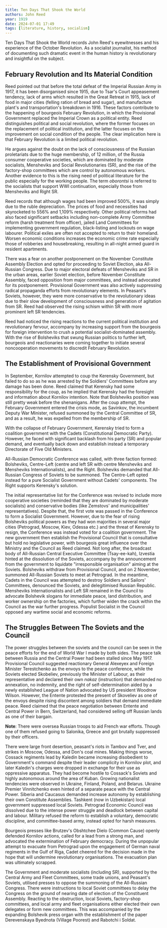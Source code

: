 ```yaml
---
title: Ten Days That Shook the World
authors: John Reed
year: 1919
date: 2024-07-01 17:49
tags: [literature, history, socialism]
---
```


Ten Days That Shook the World records John Reed's eyewitnesses and his
experience of the October Revolution. As a socialist journalist, his method of
documenting such dramatic event in the human history is revolutionary and
insightful on the subject.

## February Revolution and Its Material Condition

Reed pointed out that before the total defeat of the Imperial Russian Army in
1917, it has been disorganised since 1915, due to Tsar's Court appeasement
tendency, lack of arms which resulted in the Great Retreat in 1915, lack of food
in major cities (felling ration of bread and sugar), and manufacture plant's and
transportation's breakdown in 1916. These factors contribute to the happening of
bourgeois February Revolution, in which the Provisional Government replaced the
Imperial Crown as a political entity. Reed distinguishes political and social
revolution, where the former focuses on the replacement of political
institution, and the latter focuses on the improvement on social condition of
the people. The clear implication here is that February Revolution is a limited
political revolution.

He argues against the doubt on the lack of consciousness of the Russian
proletariats due to the huge membership, of 12 million, of the Russia consumer
cooperative societies, which are dominated by moderate socialists, Mensheviks
and Social Revolutionaries (SR), and the rise of the factory-shop committees
which are control by autonomous workers. Another evidence to this is the rising
need of political literature for the public especially for the working people.
The term *oborontsi* is referred to the socialists that support WWI
continuation, especially those from Mensheviks and Right SR.

Reed records that although wages had been improved 500%, it was simply due to
the ruble depreciation. The prices of food and necessities had skyrocketed to
556% and 1,109% respectively. Other political reforms had also faced significant
setbacks including non-complete Army Committee reform (harsh treatment from
officer), jailed Land Committees for implementing government regulation,
black-listing and lockouts on wage labourer. Political exiles are often not
accepted to return to their homeland. Worsen economic conditions increases the
economic crime rate especially those of robberies and housebreaking, resulting
in all-night armed guard in resident apartments.

There was a fear on another postponement on the November Constitute Assembly
Election and opted for proceeding to Soviet Election, aka All-Russian Congress.
Due to major electoral defeats of Mensheviks and SR in the urban areas, earlier
Soviet election, before November Constitute Assembly, faced opposition from
major committees, and instead advocated for its postponement. Provisional
Government was also actively suppressing radical propaganda efforts from
revolutionary elements. In Peasant's Soviets, however, they were more
conservative to the revolutionary ideas due to their slow development of
consciousness and generation of agitation from SR. Reed had observed the rising
schism within SR with more prominent left SR tendencies.

Reed had noticed the rising reactions to the current political institution and
revolutionary fervour, accompany by increasing support from the bourgeois for
foreign intervention to crush a potential socialist-dominated assembly. With the
rise of Bolsheviks that swung Russian politics to further left, bourgeois and
reactionaries were coming together to initiate several noncooperation movements
to discredit February Revolution.

## The Establishment of Provisional Government

In September, Kornilov attempted to coup the Kerensky Government, but failed to
do so as he was arrested by the Soldiers' Committees before any damage has been
done. Reed claimed that Kerensky had some responsibility for the coup, as he
implied that Kerensky had the foresight and information about Kornilov
intention. Note that Bolsheviks position was still pretty weak before the
shenanigans. After the coup attempt, the February Government entered the crisis
mode, as Savinkov, the incumbent Deputy War Minister, refused summoned by the
Central Committee of SR, and as a result, he was expelled from the membership of
SR.

With the collapse of February Government, Kerensky tried to form a coalition
government with the Cadets (Constitutional Democratic Party). However, he faced
with significant backlash from his party (SR) and popular demand, and eventually
back down and establish instead a temporary Directorate of Five Old Ministers.

All-Russian Democratic Conference was called, with three faction formed:
Bolsheviks, Centre-Left (centre and left SR with centre Mensheviks and
Mensheviks Internationalists), and the Right. Bolsheviks demanded that
All-Russian Congress of Soviets to be summoned. The Centre-Left opted instead
for a pure Socialist Government without Cadets' components. The Right supports
Kerensky's solution.

The initial representative list for the Conference was revised to include more
cooperative societies (reminded that they are dominated by moderate socialists)
and conservative bodies (like Zemstovs' and municipalities' representatives).
Despite that, the first vote was passed in the Conference to form a Socialist
Government. However, due to the fear of rising Bolsheviks political powers as
they had won majorities in several major cities (Petrograd, Moscow, Kiev, Odessa
etc.) and the threat of Kerensky to resign, the Conference was instead voted for
a coalition government. The new government then establish the Provisional
Council that is consultative but hold no legislative power, with bourgeois great
influence over the Ministry and the Council as Reed claimed. Not long after, the
broadcast body of All-Russian Central Executive Committee (Tsay-ee-kah),
Izvestia hinted at the dissolution of the Soviets, accompany by the announcement
from the government to liquidate "irresponsible organisation" aiming at the
Soviets. Bolsheviks withdraw from Provisional Council, and on 2 November,
summoned All-Russian Soviets to meet at Petrograd. In the meantime, Cadets in
the Council was attempted to destroy Soldiers and Sailors' Committees, denounced
the Soviets, and delegitimised Russian Republic. Mensheviks Internationalists
and Left SR remained in the Council to advocate Bolshevik slogans for immediate
peace, land distribution, and worker ownership on the factories, which further
widen the crack within the Council as the war further progress. Populist
Socialist in the Council opposed any wartime social and economic reforms.

## The Struggles Between The Soviets and the Council

The power struggles between the soviets and the council can be seen in the peace
efforts for the end of World War I made by both sides. The peace talk between
Russia and the Central Power had been stalled since May 1917. Provisional
Council suggested reactionary General Alexeyex and Foreign Minister Terestchenko
as the envoys to the peace conference, while the Soviets elected Skobeliev,
previously the Minister of Labour, as their representative and declared their
own *nakaz* (instruction) that demanded no annexation, no indemnity, and the
right of self-determination aided by a newly established League of Nation
advocated by US president Woodrow Wilson. However, the Entente protested the
present of Skoveliev as one of the envoys despite rising discontent among
soldiers that demand immediate peace. Reed claimed that the peace negotiation
between Entente and Central Power in Bern, Switzerland, had considered selling
off Russian lands as one of their bargain.

**Note**: There were oversea Russian troops to aid French war efforts. Though
one of them refused going to Salonika, Greece and got brutally suppressed by
their officers.

There were large front desertion, peasant's riots in Tambov and Tver, and
strikes in Moscow, Odessa, and Don's coal mines. Making things worse, Cossack
regiments lead by Kaledin became increasing disobedient to Government's command
despite their leader complicity in Kornilov plot, and later Kaledin's charges
were dropped in exchange for their use as oppressive apparatus. They had become
hostile to Cossack's Soviets and highly autonomous around the area of Kuban.
Growing nationalist tendencies were observed in Ukraine, Finland, Poland, and
Belarus. Ukraine Premier Vinnitchenko even hinted of a separate peace with the
Central Power. Siberia and Caucasus demanded increase autonomy by establishing
their own Constitute Assemblies. Tashkent (now in Uzbekistan) local government
suppressed local Soviets. Petrograd Economic Council was dissolved due to the
intense power struggle and deadlock between capital and labour. Military refused
the reform to establish a voluntary, democratic discipline, and committee-based
army, instead opted for harsh measures.

Bourgeois presses like Brutzev's Obshtchee Dielo (Common Cause) openly defended
Kornilov actions, called for a lead from a strong man, and advocated the
extermination of February democracy. During the unpopular attempt to evacuate
from Petrograd upon the engagement of German naval regiments in the Gulf of
Riga, Cadet cheered for the decision made in the hope that will undermine
revolutionary organisations. The evacuation plan was ultimately scrapped.

The Government and moderate socialists (including SR), supported by the Central
Army and Fleet Committees, some trade unions, and Peasant's Soviets, utilised
presses to oppose the summoning of the All-Russian Congress. There were
instructions to local Soviet committees to delay the Congress on the ground of
nearing date of election of the Constituent Assembly. Reacting to the
obstruction, local Soviets, factory-shop committees, and local army and fleet
organisations either elected their own delegates or form new committees. This
was accompanied by the expanding Bolshevik press organ with the establishment of
the paper Derevenskaya Byednota (Village Poorest) and Rabotchi i Soldat.
